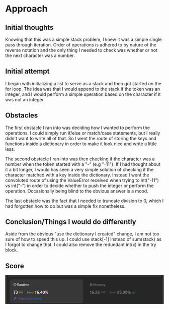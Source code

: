 # Approach

## Initial thoughts

Knowing that this was a simple stack problem, I knew it was a simple single pass through iteration. Order of operations is adhered to by nature of the reverse notation and the only thing I needed to check was whether or not the next character was a number.

## Initial attempt

I began with initializing a list to serve as a stack and then got started on the for loop. The idea was that I would append to the stack if the token was an integer, and I would perform a simple operation based on the character if it was not an integer.

## Obstacles

The first obstacle I ran into was deciding how I wanted to perform the operations. I could simply run if/else or match/case statements, but I really didn't want to write all of that. So I went the route of storing the keys and functions inside a dictionary in order to make it look nice and write a little less. 

The second obstacle I ran into was then checking if the character was a number when the token started with a "-" (e.g "-11"). If I had thought about it a bit longer, I would has seen a very simple solution of checking if the character matched with a key inside the dictionary. Instead I went the convoluted route of using the ValueError received when trying to int("-11") vs int("-") in order to decide whether to push the integer or perform the operation. Occasionally being blind to the obvious answer is a mood.

The last obstacle was the fact that I needed to truncate division to 0, which I had forgotten how to do but was a simple fix nonetheless. 

## Conclusion/Things I would do differently

Aside from the obvious "use the dictionary I created" change, I am not too sure of how to speed this up. I could use stack[-1] instead of sum(stack) as I forgot to change that. I could also remove the redundant int(x) in the try block.

## Score

![LeetCode Score](image.png)